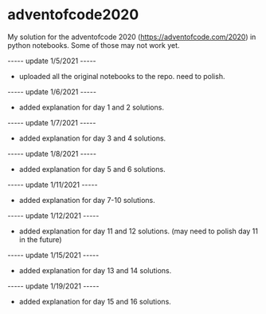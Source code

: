 # adventofcode2020
My solution for the adventofcode 2020 (https://adventofcode.com/2020) in python notebooks. Some of those may not work yet.

----- update 1/5/2021 -----
- uploaded all the original notebooks to the repo. need to polish.

----- update 1/6/2021 -----
- added explanation for day 1 and 2 solutions.

----- update 1/7/2021 -----
- added explanation for day 3 and 4 solutions.

----- update 1/8/2021 -----
- added explanation for day 5 and 6 solutions.

----- update 1/11/2021 -----
- added explanation for day 7-10 solutions.

----- update 1/12/2021 -----
- added explanation for day 11 and 12 solutions. (may need to polish day 11 in the future)

----- update 1/15/2021 -----
- added explanation for day 13 and 14 solutions.

----- update 1/19/2021 -----
- added explanation for day 15 and 16 solutions.